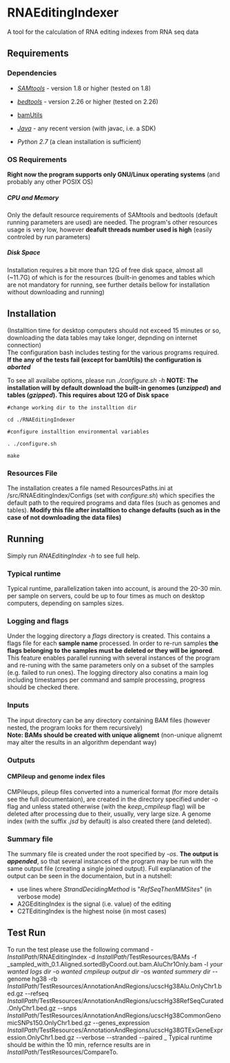 # RNAEditingIndexer
A tool for the calculation of RNA editing indexes from RNA seq data

## Requirements
### Dependencies
- _[SAMtools](http://samtools.sourceforge.net/)_ - version 1.8 or higher (tested on 1.8)
- _[bedtools](https://bedtools.readthedocs.io/en/latest)_ - version 2.26 or higher (tested on 2.26)
- [bamUtils](https://genome.sph.umich.edu/wiki/BamUtil)

- _[Java](https://www.oracle.com/technetwork/java/javase/downloads/index.html)_ - any recent version (with javac, i.e. a SDK)
- _Python 2.7_ (a clean installation is sufficient)
### OS Requirements
**Right now the program supports only GNU/Linux operating systems** (and probably any other POSIX OS)

##### CPU and Memory
Only the default resource requirements of SAMtools and bedtools (default running parameters are used) are needed. The program's other resources usage is very low, however **deafult threads number used is high** (easily controled by run parameters)

##### Disk Space
Installation requires a bit more than 12G of free disk space, almost all (~11.7G) of which is for the resources (built-in genomes and tables which are not mandatory for running, see further details bellow for installation without downloading and running)

## Installation
(Installtion time for desktop computers should not exceed 15 minutes or so, downloading the data tables may take longer, depnding on internet connection)  
The configuration bash includes testing for the various programs required. **If the any of the tests fail (except for bamUtils) the configuration is _aborted_**

To see all availabe options, please run *./configure.sh -h*
**NOTE: The installation will by default download the built-in genomes (_unzipped_) and tables (_gzipped_). This requires about 12G of Disk space**

```
#change working dir to the installtion dir

cd ./RNAEditingIndexer

#configure installtion environmental variables

. ./configure.sh

make
```

### Resources File
The installation creates a file named ResourcesPaths.ini at <install dir>/src/RNAEditingIndex/Configs (set with *configure.sh*) which specifies the default path to the required programs and data files (such as genomes and tables). **Modify this file after installtion to change defaults (such as in the case of not downloading the data files)**

## Running
Simply run _RNAEditingIndex -h_  to see full help.

### Typical runtime
Typical runtime, parallelization taken into account, is around the 20-30 min. per sample on servers, could be up to four times as much on desktop computers, depending on samples sizes.

### Logging and flags
Under the logging directory a _flags_ directory is created. This contains a flags file for each **sample name** processed. In order to re-run samples **the flags belonging to the samples must be deleted or they will be ignored**. This feature enables parallel running with several instances of the program and re-runing with the same parameters only on a subset of the samples (e.g. failed to run ones). The logging directory also conatins a main log including timestamps per command and sample processing, progress should be checked there.

### Inputs
The input directory can be any directory containing BAM files (however nested, the program looks for them recursively)  
**Note: BAMs should be created with unique alignemt** (non-unique alignemt may alter the results in an algorithm dependant way)

### Outputs
#### CMPileup and genome index files
CMPileups, pileup files converted into a numerical format (for more details see the full documentaion), are created in the directory specified under _-o_ flag and unless stated otherwise (with the _keep_cmpileup_ flag) will be deleted after processing due to their, usually, very large size. A genome index (with the suffix _.jsd_ by default) is also created there (and deleted).

### Summary file
The summary file is created under the root specified by _-os_. **The output is _appended_**, so that several instances of the program may be run with the same output file (creating a single joined output).
Full explanation of the output can be seen in the documentaion, but in a nutshell:
  - use lines where _StrandDecidingMethod_ is "_RefSeqThenMMSites_" (in verbose mode)
  - A2GEditingIndex is the signal (i.e. value) of the editing
  - C2TEditingIndex is the highest noise (in most cases)
## Test Run
To run the test please use the following command - _InstallPath_/RNAEditingIndex -d _InstallPath_/TestResources/BAMs -f _sampled_with_0.1.Aligned.sortedByCoord.out.bam.AluChr1Only.bam -l _your wanted logs dir_ -o _wanted cmpileup output dir_ -os _wanted summery dir_ --genome hg38 -rb _InstallPath_/TestResources/AnnotationAndRegions/ucscHg38Alu.OnlyChr1.bed.gz --refseq _InstallPath_/TestResources/AnnotationAndRegions/ucscHg38RefSeqCurated.OnlyChr1.bed.gz --snps  _InstallPath_/TestResources/AnnotationAndRegions/ucscHg38CommonGenomicSNPs150.OnlyChr1.bed.gz --genes_expression  _InstallPath_/TestResources/AnnotationAndRegions/ucscHg38GTExGeneExpression.OnlyChr1.bed.gz --verbose --stranded --paired _
  Typical runtime should be within the 10 min, refernce results are in _InstallPath_/TestResources/CompareTo.
